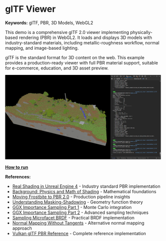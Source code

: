 # glTF Viewer

**Keywords:** glTF, PBR, 3D Models, WebGL2

This demo is a comprehensive glTF 2.0 viewer implementing physically-based rendering (PBR) in WebGL2. It loads and displays 3D models with industry-standard materials, including metallic-roughness workflow, normal mapping, and image-based lighting.

glTF is the standard format for 3D content on the web. This example provides a production-ready viewer with full PBR material support, suitable for e-commerce, education, and 3D asset preview.

![image](./showcase.jpg)

**[How to run](../how_to_run.md)**

**References:**

* [Real Shading in Unreal Engine 4] - Industry standard PBR implementation
* [Background: Physics and Math of Shading] - Mathematical foundations
* [Moving Frostbite to PBR 2.0] - Production pipeline insights
* [Understanding Masking-Shadowing] - Geometry function theory
* [GGX Importance Sampling Part 1] - Monte Carlo integration
* [GGX Importance Sampling Part 2] - Advanced sampling techniques
* [Sampling Microfacet BRDF] - Practical BRDF implementation
* [Normal Mapping Without Tangents] - Alternative normal mapping approach
* [Vulkan glTF PBR Reference] - Complete reference implementation

[Real Shading in Unreal Engine 4]: https://blog.selfshadow.com/publications/s2013-shading-course/karis/s2013_pbs_epic_notes_v2.pdf
[Background: Physics and Math of Shading]: https://blog.selfshadow.com/publications/s2013-shading-course/hoffman/s2013_pbs_physics_math_notes.pdf
[Moving Frostbite to PBR 2.0]: https://web.archive.org/web/20160702002225/http://www.frostbite.com/wp-content/uploads/2014/11/course_notes_moving_frostbite_to_pbr_v2.pdf
[Understanding Masking-Shadowing]: https://inria.hal.science/hal-00942452v1/document
[GGX Importance Sampling Part 1]: https://schuttejoe.github.io/post/ggximportancesamplingpart1/
[GGX Importance Sampling Part 2]: https://schuttejoe.github.io/post/ggximportancesamplingpart2/
[Sampling Microfacet BRDF]: https://agraphicsguynotes.com/posts/sample_microfacet_brdf/
[Normal Mapping Without Tangents]: http://www.thetenthplanet.de/archives/1180
[Vulkan glTF PBR Reference]: https://github.com/SaschaWillems/Vulkan-glTF-PBR
